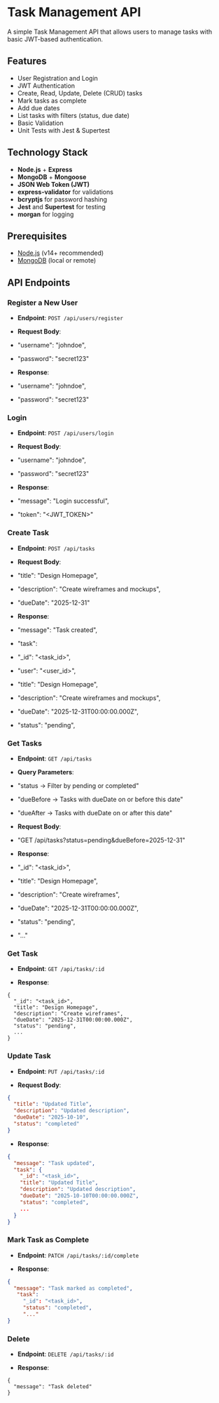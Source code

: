 # Task Management API

A simple Task Management API that allows users to manage tasks with basic JWT-based authentication.

## Features

- User Registration and Login
- JWT Authentication
- Create, Read, Update, Delete (CRUD) tasks
- Mark tasks as complete
- Add due dates
- List tasks with filters (status, due date)
- Basic Validation
- Unit Tests with Jest & Supertest

## Technology Stack

- **Node.js** + **Express**
- **MongoDB** + **Mongoose**
- **JSON Web Token (JWT)**
- **express-validator** for validations
- **bcryptjs** for password hashing
- **Jest** and **Supertest** for testing
- **morgan** for logging

## Prerequisites

- [Node.js](https://nodejs.org/en/) (v14+ recommended)
- [MongoDB](https://www.mongodb.com/) (local or remote)

## API Endpoints

### Register a New User
- **Endpoint**: `POST /api/users/register`
- **Request Body**:

- "username": "johndoe",
- "password": "secret123"

- **Response**:
- "username": "johndoe",
- "password": "secret123"


### Login
- **Endpoint**: `POST /api/users/login`
- **Request Body**:

- "username": "johndoe",
- "password": "secret123"

- **Response**:
-  "message": "Login successful",
-  "token": "<JWT_TOKEN>"


### Create Task
- **Endpoint**: `POST /api/tasks`
- **Request Body**:
-  "title": "Design Homepage",
-  "description": "Create wireframes and mockups",
-  "dueDate": "2025-12-31"

- **Response**:
-  "message": "Task created",
-  "task": 
-    "_id": "<task_id>",
-    "user": "<user_id>",
-    "title": "Design Homepage",
-    "description": "Create wireframes and mockups",
-    "dueDate": "2025-12-31T00:00:00.000Z",
-    "status": "pending",


### Get Tasks
- **Endpoint**: `GET /api/tasks`
- **Query Parameters**:
-   "status → Filter by pending or completed"
-   "dueBefore → Tasks with dueDate on or before this date"
-   "dueAfter → Tasks with dueDate on or after this date"

- **Request Body**:
-   "GET /api/tasks?status=pending&dueBefore=2025-12-31"

- **Response**:
-    "_id": "<task_id>",
-    "title": "Design Homepage",
-    "description": "Create wireframes",
-    "dueDate": "2025-12-31T00:00:00.000Z",
-    "status": "pending",
-    "..."


### Get Task
- **Endpoint**: `GET /api/tasks/:id`

- **Response**:
```
{
  "_id": "<task_id>",
  "title": "Design Homepage",
  "description": "Create wireframes",
  "dueDate": "2025-12-31T00:00:00.000Z",
  "status": "pending",
  ...
}
```


### Update Task
- **Endpoint**: `PUT /api/tasks/:id`

- **Request Body**:
```json
{
  "title": "Updated Title",
  "description": "Updated description",
  "dueDate": "2025-10-10",
  "status": "completed"
}
```


- **Response**:
```json
{
  "message": "Task updated",
  "task": {
    "_id": "<task_id>",
    "title": "Updated Title",
    "description": "Updated description",
    "dueDate": "2025-10-10T00:00:00.000Z",
    "status": "completed",
    ...
  }
}
```


### Mark Task as Complete
- **Endpoint**: `PATCH /api/tasks/:id/complete`

- **Response**:
```json
{
  "message": "Task marked as completed",
   "task": 
     "_id": "<task_id>",
     "status": "completed",
     "..."
}
```

### Delete
- **Endpoint**: `DELETE /api/tasks/:id`

- **Response**:
```
{
  "message": "Task deleted"
}
```